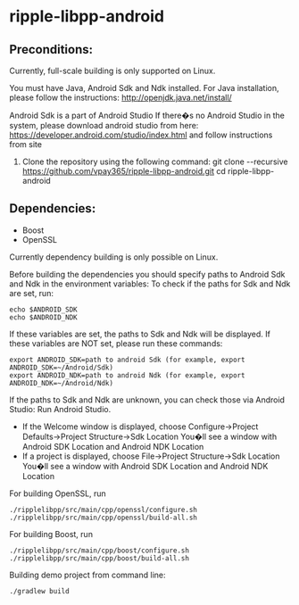 # ripple-libpp-android

## Preconditions:

Currently, full-scale building is only supported on Linux.

You must have Java, Android Sdk and Ndk installed.
For Java installation, please follow the instructions:
http://openjdk.java.net/install/

Android Sdk is a part of Android Studio
If there�s no Android Studio in the system, please download android studio from here: https://developer.android.com/studio/index.html and follow instructions from site

1. Clone the repository using the following command:
    git clone --recursive https://github.com/vpay365/ripple-libpp-android.git
    cd ripple-libpp-android

## Dependencies:

* Boost
* OpenSSL

Currently dependency building is only possible on Linux.

Before building the dependencies you should specify paths to Android Sdk and Ndk in the environment variables:
To check if the paths for Sdk and Ndk are set, run:
```
echo $ANDROID_SDK
echo $ANDROID_NDK
```

If these variables are set, the paths to Sdk and Ndk will be displayed.
If these variables are NOT set, please run these commands:
```
export ANDROID_SDK=path to android Sdk (for example, export ANDROID_SDK=~/Android/Sdk)
export ANDROID_NDK=path to android Ndk (for example, export ANDROID_NDK=~/Android/Ndk)
```

If the paths to Sdk and Ndk are unknown, you can check those via Android Studio:
Run Android Studio.
- If the Welcome window is displayed, choose Configure->Project Defaults->Project Structure->Sdk Location
You�ll see a window with Android SDK Location and Android NDK Location
- If a project is displayed, choose File->Project Structure->Sdk Location
You�ll see a window with Android SDK Location and Android NDK Location

For building OpenSSL, run
```
./ripplelibpp/src/main/cpp/openssl/configure.sh
./ripplelibpp/src/main/cpp/openssl/build-all.sh
```
        
For building Boost, run
```
./ripplelibpp/src/main/cpp/boost/configure.sh
./ripplelibpp/src/main/cpp/boost/build-all.sh
```
  
Building demo project from command line:
```
./gradlew build
```

